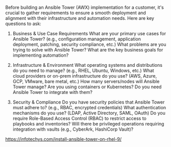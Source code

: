 Before building an Ansible Tower (AWX) implementation for a customer, it's crucial to gather requirements to ensure a smooth deployment and alignment with their infrastructure and automation needs. Here are key questions to ask:

1. Business & Use Case Requirements
What are your primary use cases for Ansible Tower? (e.g., configuration management, application deployment, patching, security compliance, etc.)
What problems are you trying to solve with Ansible Tower?
What are the key business goals for implementing automation?

3. Infrastructure & Environment
What operating systems and distributions do you need to manage? (e.g., RHEL, Ubuntu, Windows, etc.)
What cloud providers or on-prem infrastructure do you use? (AWS, Azure, GCP, VMware, bare metal, etc.)
How many servers/nodes will Ansible Tower manage?
Are you using containers or Kubernetes? Do you need Ansible Tower to integrate with them?

5. Security & Compliance
Do you have security policies that Ansible Tower must adhere to? (e.g., RBAC, encrypted credentials)
What authentication mechanisms do you use? (LDAP, Active Directory, SAML, OAuth)
Do you require Role-Based Access Control (RBAC) to restrict access to playbooks and inventories?
Will there be privileged operations requiring integration with vaults (e.g., CyberArk, HashiCorp Vault)?

https://infotechys.com/install-ansible-tower-on-rhel-9/
